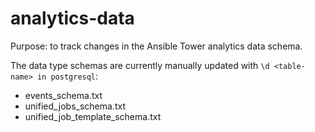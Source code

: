 # analytics-data
Purpose: to track changes in the Ansible Tower analytics data schema.  

 The data type schemas are currently manually updated with `\d <table-name> in postgresql`:
 * events_schema.txt
 * unified_jobs_schema.txt
 * unified_job_template_schema.txt
